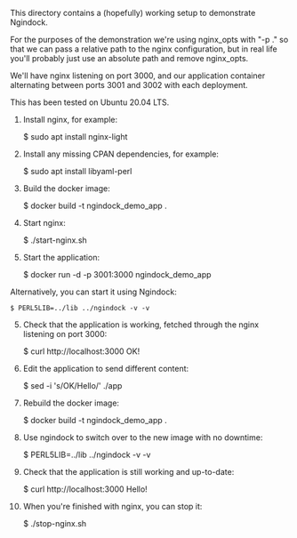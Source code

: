 This directory contains a (hopefully) working setup to demonstrate Ngindock.

For the purposes of the demonstration we're using nginx_opts with "-p ." so
that we can pass a relative path to the nginx configuration, but in real life
you'll probably just use an absolute path and remove nginx_opts.

We'll have nginx listening on port 3000, and our application container
alternating between ports 3001 and 3002 with each deployment.

This has been tested on Ubuntu 20.04 LTS.

1. Install nginx, for example:

    $ sudo apt install nginx-light

2. Install any missing CPAN dependencies, for example:

    $ sudo apt install libyaml-perl

2. Build the docker image:

    $ docker build -t ngindock_demo_app .

3. Start nginx:

    $ ./start-nginx.sh

4. Start the application:

    $ docker run -d -p 3001:3000 ngindock_demo_app

Alternatively, you can start it using Ngindock:

    $ PERL5LIB=../lib ../ngindock -v -v

5. Check that the application is working, fetched through the nginx listening
on port 3000:

    $ curl http://localhost:3000
    OK!

6. Edit the application to send different content:

    $ sed -i 's/OK/Hello/' ./app

7. Rebuild the docker image:

    $ docker build -t ngindock_demo_app .

8. Use ngindock to switch over to the new image with no downtime:

    $ PERL5LIB=../lib ../ngindock -v -v

9. Check that the application is still working and up-to-date:

    $ curl http://localhost:3000
    Hello!

10. When you're finished with nginx, you can stop it:

    $ ./stop-nginx.sh
